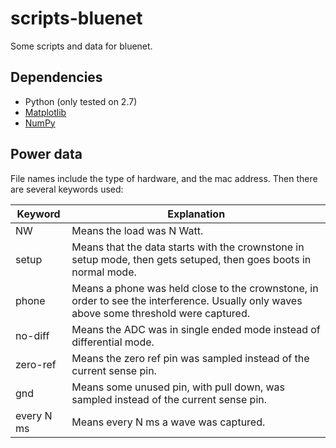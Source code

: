 # scripts-bluenet
Some scripts and data for bluenet.

## Dependencies

- Python (only tested on 2.7)
- [Matplotlib](http://matplotlib.org/)
- [NumPy](http://www.numpy.org/)

## Power data
File names include the type of hardware, and the mac address. Then there are several keywords used:

Keyword | Explanation
------- | ----------
NW | Means the load was N Watt.
setup | Means that the data starts with the crownstone in setup mode, then gets setuped, then goes boots in normal mode.
phone | Means a phone was held close to the crownstone, in order to see the interference. Usually only waves above some threshold were captured. 
no-diff | Means the ADC was in single ended mode instead of differential mode.
zero-ref | Means the zero ref pin was sampled instead of the current sense pin.
gnd | Means some unused pin, with pull down, was sampled instead of the current sense pin.
every N ms | Means every N ms a wave was captured.
